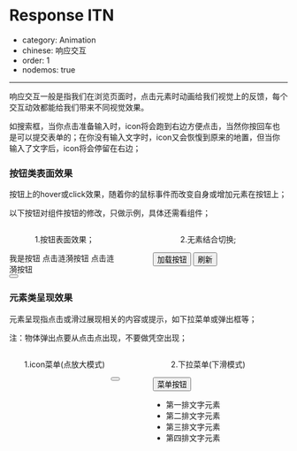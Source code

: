 # Response ITN

- category: Animation
- chinese: 响应交互
- order: 1
- nodemos: true
---
响应交互一般是指我们在浏览页面时，点击元素时动画给我们视觉上的反馈，每个交互动效都能给我们带来不同视觉效果。

如搜索框，当你点击准备输入时，icon将会跑到右边方便点击，当然你按回车也是可以提交表单的；在你没有输入文字时，icon又会恢愎到原来的地置，但当你输入了文字后，icon将会停留在右边；

### 按钮类表面效果

按钮上的hover或click效果，随着你的鼠标事件而改变自身或增加元素在按钮上；

以下按钮对组件按钮的修改，只做示例，具体还需看组件；
<link rel="stylesheet" href="/static/motion.css">
<link rel="stylesheet" href="/static/motionDome.css">
<script src="/static/motionDome.js"></script>
<div style="overflow: hidden;">
<div style="width:200px;float:left;margin-right:60px">
<p style="text-align: center;"> 1.按钮表面效果；</p>
<div class="ant-btn-domebox">
<a class="ant-btn ant-btn-primary">我是按钮</a>
<a class="ant-btn ant-btn-primary ant-btn-ripple">
点击涟漪按钮
</a>
<a class="ant-btn ant-btn-ripple">
点击涟漪按钮
</a>
<button class="ant-btn ant-btn-ghost ant-btn-circle-outline ant-btn-lg" style="display: block;">
  <span class="anticon anticon-search"></span>
</button>
</div>
</div>
<div style="width:200px;float:left;">
<p style="text-align: center;"> 2.无素结合切换;</p>
<div class="ant-btn-domebox">
<button class="ant-btn ant-btn-primary ant-btn-ripple ant-btn-load ">
  <text>加载按钮</text>
  <span class='anticon anticon-loading'></span>
</button>
<button class="ant-btn ant-btn-primary ant-btn-reload ant-btn-ripple">
<span class="anticon anticon-reload"></span>
<text>刷新</text>
</button>
</div>
</div>
</div>

### 元素类呈现效果

元素呈现指点击或滑过展现相关的内容或提示，如下拉菜单或弹出框等；

注：物体弹出点要从点击点出现，不要做凭空出现；


<div style="overflow: hidden;">

<div style="width:200px;float:left;margin-right:60px">
<p style="text-align: center;"> 1.icon菜单(点放大模式)</p>
<div class="ant-btn-domebox" >


<button class="ant-btn ant-btn-ghost ant-btn-circle-outline ant-btn-lg ant-btn-ripple ant-btn-listtip" style="float:right;margin:0" data-id="J-Tip">
  <span class="anticon anticon-bars"></span>
</button>
<div class="ant-anim-dometip ant-anim-topArrow scale-origin-iconTopRight" style="display:none;" id="J-Tip">
<ul>
<li>第一排文字元素</li>
<li>第二排文字元素</li>
<li>第三排文字元素</li>
<li>第四排文字元素</li>
</ul>
</div>
</div>
</div>

<div style="width:200px;float:left;">
<p style="text-align: center;">2.下拉菜单(下滑模式)</p>
<div class="ant-btn-domebox">


<div class="ant-dropdown-wrap">
<button class="ant-btn ant-btn-primary ant-btn-menu ant-btn-dropdown ant-btn-ripple">
  <span>菜单按钮</span>
  <span class="anticon anticon-down"></span>
</button>
<div class="ant-dropdown ant-anim-dometip scale-origin-top">
<div class="ant-dropdown-con">
<ul>
<li>第一排文字元素</li>
<li>第二排文字元素</li>
<li>第三排文字元素</li>
<li>第四排文字元素</li>
</ul>
</div>
</div>
</div>


</div>
</div>

</div>